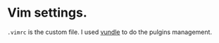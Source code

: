# Vim settings. 

`.vimrc` is the custom file. I used [vundle](https://github.com/VundleVim/Vundle.Vim) to  do the pulgins management. 

